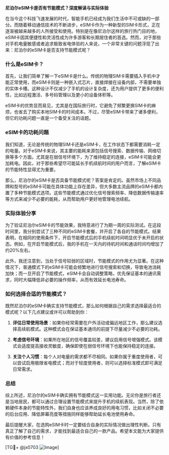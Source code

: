 **尼泊尔eSIM卡是否有节能模式？深度解读与实际体验**

在当今这个科技飞速发展的时代，智能手机已经成为我们生活中不可或缺的一部分。而随着移动通信技术的不断进步，eSIM卡作为一种新型的SIM卡形式，正在逐渐被越来越多的人所接受和使用。特别是在像尼泊尔这样的旅行热门目的地，eSIM卡因其便捷性和灵活性成为许多游客和长期居住者的首选。然而，对于那些对手机电量敏感或者追求极致省电体验的人来说，一个非常关键的问题浮现了出来：尼泊尔的eSIM卡是否支持节能模式呢？

### 什么是eSIM卡？

首先，让我们简单了解一下eSIM卡是什么。传统的物理SIM卡需要插入手机中才能正常使用，而eSIM卡则是一种嵌入式芯片，直接焊接在设备内部，不需要单独的实体卡槽。这种设计不仅减少了手机的设计复杂度，还为用户提供了更多的便利性，比如远程激活、多号码管理以及更小的设备体积等。

eSIM卡的优势显而易见，尤其是在国际旅行时，它避免了频繁更换SIM卡的麻烦，也省去了购买本地SIM卡的时间成本。不过，尽管eSIM卡带来了诸多便利，但它的功耗问题一直是一个备受关注的话题。

### eSIM卡的功耗问题

我们知道，无论是传统的物理SIM卡还是eSIM卡，在工作状态下都需要消耗一定的电量。对于eSIM卡来说，其主要的能耗来源包括信号搜索、数据传输、网络切换等多个方面。尤其是在弱信号环境下，为了维持稳定的连接，eSIM卡可能会更加耗电。因此，对于那些希望尽可能延长手机续航时间的用户而言，了解eSIM卡的节能特性显得尤为重要。

那么，尼泊尔的eSIM卡是否具备节能模式呢？答案是肯定的。虽然市场上不同品牌和型号的eSIM卡可能在具体功能上存在差异，但大多数主流品牌的eSIM卡都内置了多种节能模式选项。这些节能模式通过优化信号搜索频率、降低数据传输速率等方式来减少不必要的能耗，从而帮助用户更好地管理电池续航。

### 实际体验分享

为了验证尼泊尔eSIM卡的节能效果，我特意进行了为期一周的实际测试。在这段时间里，我分别尝试了三种不同的eSIM卡套餐，并开启了各自的节能模式。结果表明，在相同的使用条件下，开启节能模式后的手机续航时间明显优于未开启的状态。例如，在开启节能模式后，我的手机在一天内的待机时间和通话时间均增加了约20%左右。

此外，我还注意到，当处于信号较弱的区域时，节能模式的作用尤为显著。在这种情况下，普通模式下的eSIM卡可能会频繁地进行信号搜索和切换，导致电池消耗加快；而一旦开启了节能模式，eSIM卡会自动调整策略，优先保证基本的通讯需求，同时大幅降低非必要的操作频率，从而有效延长电池寿命。

### 如何选择合适的节能模式？

既然尼泊尔的eSIM卡确实支持节能模式，那么如何根据自己的需求选择最适合的模式呢？以下几点建议或许可以帮助到你：

1. **评估日常使用场景**：如果你经常需要在户外活动或偏远地区工作，那么建议选择高续航模式。这种模式会在保证基本通讯的前提下尽量减少不必要的功耗。
   
2. **考虑信号环境**：如果所在地区的信号覆盖较差，建议启用信号增强模式。该模式会适度提高接收灵敏度，确保即使在弱信号环境下也能保持稳定的连接。

3. **关注个人习惯**：每个人对电量的需求都不尽相同。如果你属于重度使用者，可以尝试启用极限省电模式；而对于轻度使用者，则可以选择标准模式即可满足日常需求。

### 总结

综上所述，尼泊尔的eSIM卡确实拥有节能模式这一实用功能。无论你是旅行者还是当地居民，都可以通过合理设置节能模式来提升手机的续航表现。当然，除了依赖硬件本身的节能特性外，我们自身也应该养成良好的用电习惯，比如关闭不必要的后台应用、降低屏幕亮度等措施同样能够帮助延长电池使用寿命。

最后提醒大家，在选购eSIM卡时一定要结合自身的实际情况做出理性判断。只有真正了解了自己的需求，才能找到最适合自己的一款产品。希望本文能为大家提供有价值的参考信息！

[TG💪+ @jx0703 ![Image](https://github.com/user-attachments/assets/dbca1d08-cadb-493c-b0ec-ad6f7a83f270)]